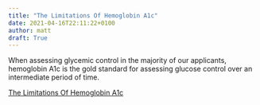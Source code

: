 ```yaml
---
title: "The Limitations Of Hemoglobin A1c"
date: 2021-04-16T22:11:22+0100
author: matt
draft: True
---
```

When assessing glycemic control in the majority of our applicants, hemoglobin A1c is the gold standard for assessing glucose control over an intermediate period of time. 
 

[ The Limitations Of Hemoglobin A1c ]( https://brokerworldmag.com/the-limitations-of-hemoglobin-a1c/ )
